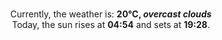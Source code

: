 <p  align="center"><br/>Currently, the weather is: <b> 20°C, <i>overcast clouds</i></b></br>Today, the sun rises at <b>04:54</b> and sets at <b>19:28</b>.</p>